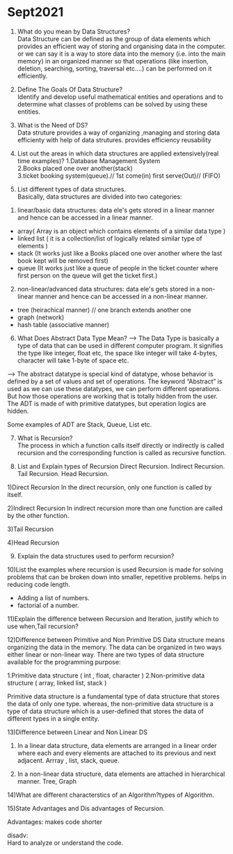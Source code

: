 # Sept2021
1) What do you mean by Data Structures?                                                                                                                                           
Data Structure can be defined as the group of data elements which provides an efficient 
way of storing and organising data in the computer.
or we can say
it is a way to store data into the memory (i.e. into the main memory) in an organized manner so
that operations (like insertion, deletion, searching, sorting, traversal etc....) can be performed on it
efficiently.

2) Define The Goals Of Data Structure?                                                                                                                                           
 Identify and develop useful mathematical entities and operations and to determine what classes of problems 
can be solved by using these entities.


3) What is the Need of DS?                                                                                                                                                       
Data struture provides a way of organizing ,managing and storing data efficienty with help
of data strutures.
provides efficiency
reusability


4) List out the areas in which data structures are applied extensively(real time examples)?                                                                                      1.Database Management System                                                                                                                                            
2.Books placed one over another(stack)                                                                                                                                           
3.ticket booking system(queue).// 1st come(in) first serve(Out)//  (FIFO)


5) List different types of data structures.                                                                                                                                    
   Basically, data structures are divided into two categories:
     
  1. linear/basic data structures: data ele's gets stored in a linear manner and hence can be accessed
in a linear manner.
- array( Array is an object which contains elements of a similar data type )
- linked list ( it is a collection/list of logically related similar type of elements )
- stack (It works just like a Books placed one over another where the last book kept will be removed first)
- queue (It works just like a queue of people in the ticket counter where first person on the queue will get the ticket first.)

 2. non-linear/advanced data structures: data ele's gets stored in a non-linear manner and hence
can be accessed in a non-linear manner.
- tree (heirachical manner) // one branch extends another one
- graph (network)
- hash table (associative manner)

6) What Does Abstract Data Type Mean?                                                                                                                                           --> The Data Type is basically a type of data that can be used in different computer program. It signifies the type like integer, float etc, the space like integer will take 4-bytes, character will take 1-byte of space etc.

--> The abstract datatype is special kind of datatype, whose behavior is defined by a set of values and set of operations. The keyword “Abstract” is used as we can use these datatypes, we can perform different operations. But how those operations are working that is totally hidden from the user. The ADT is made of with primitive datatypes, but operation logics are hidden.

Some examples of ADT are Stack, Queue, List etc.                                                                                                                            

7) What is Recursion?                                                                                                                                                           
The process in which a function calls itself directly or indirectly is called recursion and 
the corresponding function is called as recursive function.

8) List and Explain types of Recursion
Direct Recursion.
Indirect Recursion.
Tail Recursion.
Head Recursion. 

1)Direct Recursion
In the direct recursion, only one function is called by itself.

2)Indirect Recursion
In indirect recursion more than one function are called by the other function.

3)Tail Recursion


4)Head Recursion




9) Explain the data structures used to perform recursion?                         



10)List the examples where recursion is used
Recursion is made for solving problems that can be broken down into smaller, repetitive problems. helps in reducing code length.
- Adding a list of numbers.
- factorial of a number.


11)Explain the difference between Recursion and Iteration, justify which to use when,Tail recursion?



12)Difference between Primitive and Non Primitive DS
Data structure means organizing the data in the memory. The data can be organized in two ways either linear or non-linear way.
There are two types of data structure available for the programming purpose:

1.Primitive data structure ( int , float, character )
2.Non-primitive data structure ( array, linked list, stack )

Primitive data structure is a fundamental type of data structure that stores the data of only one type. 
whereas, the non-primitive data structure is a type of data structure which is a user-defined that stores the data of different types in a single entity.


13)Difference between Linear and Non Linear DS
 1. In a linear data structure, data elements are arranged in a linear order where each and every elements are attached to its previous and next adjacent.
Arrray , list, stack, queue.

 2. In a non-linear data structure, data elements are attached in hierarchical manner.
 Tree, Graph
 

14)What are different characterstics of an Algorithm?types of Algorithm.


15)State Advantages and Dis advantages of Recursion.                                                                                                                             

Advantages:
makes code shorter


disadv:                                                                                                                                                                         
Hard to analyze or understand the code.
